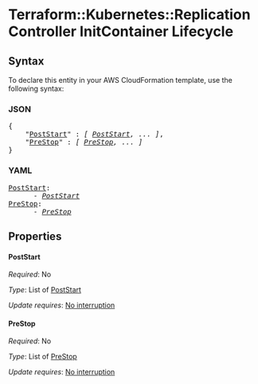 # Terraform::Kubernetes::ReplicationController InitContainer Lifecycle

## Syntax

To declare this entity in your AWS CloudFormation template, use the following syntax:

### JSON

<pre>
{
    "<a href="#poststart" title="PostStart">PostStart</a>" : <i>[ <a href="initcontainer-lifecycle-poststart.md">PostStart</a>, ... ]</i>,
    "<a href="#prestop" title="PreStop">PreStop</a>" : <i>[ <a href="initcontainer-lifecycle-prestop.md">PreStop</a>, ... ]</i>
}
</pre>

### YAML

<pre>
<a href="#poststart" title="PostStart">PostStart</a>: <i>
      - <a href="initcontainer-lifecycle-poststart.md">PostStart</a></i>
<a href="#prestop" title="PreStop">PreStop</a>: <i>
      - <a href="initcontainer-lifecycle-prestop.md">PreStop</a></i>
</pre>

## Properties

#### PostStart

_Required_: No

_Type_: List of <a href="initcontainer-lifecycle-poststart.md">PostStart</a>

_Update requires_: [No interruption](https://docs.aws.amazon.com/AWSCloudFormation/latest/UserGuide/using-cfn-updating-stacks-update-behaviors.html#update-no-interrupt)

#### PreStop

_Required_: No

_Type_: List of <a href="initcontainer-lifecycle-prestop.md">PreStop</a>

_Update requires_: [No interruption](https://docs.aws.amazon.com/AWSCloudFormation/latest/UserGuide/using-cfn-updating-stacks-update-behaviors.html#update-no-interrupt)

